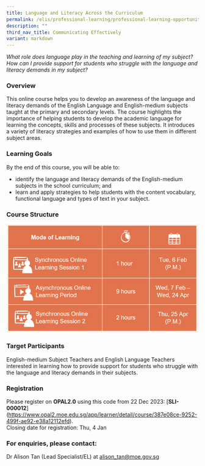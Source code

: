 ```yaml
---
title: Language and Literacy Across the Curriculum
permalink: /elis/professional-learning/professional-learning-opportunities/language-literacy-across-curriculum/
description: ""
third_nav_title: Communicating Effectively
variant: markdown
---
```

<em>What role does language play in the teaching and learning of my subject? 
How can I provide support for students who struggle with the language and literacy demands in my subject?</em>

### Overview
This online course helps you to develop an awareness of the language and literacy demands of the English Language and English-medium subjects taught at the primary and secondary levels. The course highlights the importance of helping students to develop the academic language for learning the concepts, skills and processes of these subjects. It introduces a variety of literacy strategies and examples of how to use them in different subject areas.

### Learning Goals

By the end of this course, you will be able to:

*   identify the language and literacy demands of the English-medium subjects in the school curriculum; and
*   learn and apply strategies to help students with the content vocabulary, functional language and types of text in your subject.

### Course Structure

![](/images/llac_ec1.PNG)
		 
### Target Participants

English-medium Subject Teachers and English Language Teachers interested in learning how to provide support for students who struggle with the language and literacy demands in their subjects.

### Registration


Please register on&nbsp;**OPAL2.0**&nbsp;using this code from 22 Dec 2023:&nbsp;[**SLI-000012**]
(https://www.opal2.moe.edu.sg/app/learner/detail/course/387e08ce-9252-499f-ae92-e38a12112efd).  
Closing date for registration: Thu, 4 Jan

### For enquiries, please contact:
Dr Alison Tan (Lead Specialist/EL) at
<a href="mailto:alison_tan@moe.gov.sg.">alison_tan@moe.gov.sg</a>